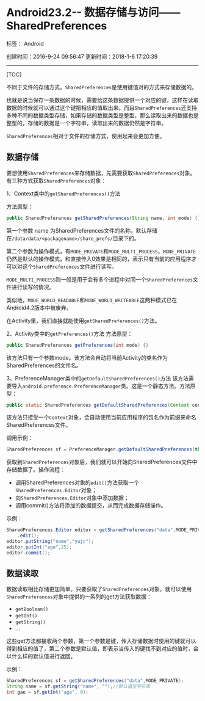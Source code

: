 ﻿# Android23.2-- 数据存储与访问——SharedPreferences

标签： Android

创建时间：2016-9-24 09:56:47
更新时间：2018-1-6 17:20:39

---
[TOC]

不同于文件的存储方式，`SharedPreferences`是使用键值对的方式来存储数据的。

也就是说当保存一条数据的时候，需要给这条数据提供一个对应的键，这样在读取数据的时候就可以通过这个键把相应的值取出来。而且`SharedPreferences`还支持多种不同的数据类型存储，如果存储的数据类型是整型，那么读取出来的数据也是整型的，存储的数据是一个字符串，读取出来的数据仍然是字符串。


`SharedPreferences`相对于文件的存储方式，使用起来会更加方便。

## 数据存储

要想使用`SharedPreferences`来存储数据，先需要获取`SharedPreferences`对象。有三种方式获取`SharedPreferences`对象：

1、Context类中的`getSharedPreferences()`方法

方法原型：
``` java
public SharedPreferences getSharedPreferences(String name, int mode) {}
```
第一个参数 name 为SharedPreferences文件的名称，默认存储在`/data/data/<packagename>/share_prefs/`目录下的。

第二个参数为操作模式，有`MODE_PRIVATE`和`MODE_MULTI_PROCESS`，`MODE_PRIVATE`仍然是默认的操作模式，和直接传入0效果是相同的，表示只有当前的应用程序才可以对这个`SharedPreferences`文件进行读写。

`MODE_MULTI_PROCESS`则一般是用于会有多个进程中对同一个`SharedPreferences`文件进行读写的情况。

类似地，`MODE_WORLD_READABLE`和`MODE_WORLD_WRITEABLE`这两种模式已在Android4.2版本中被废弃。

在Activity里，我们直接就能使用`getSharedPreferences()`方法。

2、Activity类中的`getPreferences()`方法
方法原型：

``` java
public SharedPreferences getPreferences(int mode) {}
```
该方法只有一个参数mode。该方法会自动将当前Activity的类名作为SharedPreferences的文件名。

3、PreferenceManager类中的`getDefaultSharedPreferences()`方法
该方法需要导入`android.preference.PreferenceManager`类。这是一个静态方法。方法原型：

``` java
public static SharedPreferences getDefaultSharedPreferences(Context context) {}
```
该方法只接受一个`Context`对象，会自动使用当前应用程序的包名作为前缀来命名SharedPreferences文件。

调用示例：
``` java
SharedPreferences sf = PreferenceManager.getDefaultSharedPreferences(this);
```

获取到`SharedPreferences`对象后，我们就可以开始向SharedPreferences文件中存储数据了。操作流程：

- 调用SharedPreferences对象的`edit()`方法获取一个`SharedPreferences.Editor`对象；
- 向`SharedPreferences.Editor`对象中添加数据；
- 调用commit()方法将添加的数据提交，从而完成数据存储操作。

示例：
``` java
SharedPreferences.Editor editor = getSharedPreferences("data",MODE_PRIVATE)
	.edit();
editor.putString("name","yujc");
editor.putInt("age",25);
editor.commit();
```

## 数据读取

数据读取相比存储更加简单。只要获取了`SharedPreferences`对象，就可以使用`SharedPreferences`对象中提供的一系列的get方法获取数据：

- `getBoolean()`
- `getInt()`
- `getString()`
- ...

这些get方法都接收两个参数，第一个参数是键，传入存储数据时使用的键就可以得到相应的值了，第二个参数是默认值，即表示当传入的键找不到对应的值时，会以什么样的默认值进行返回。

示例：
``` java
SharedPreferences sf = getSharedPreferences("data",MODE_PRIVATE);
String name = sf.getString("name", "");//默认值空字符串
int gae = sf.getInt("age", 0);
```



